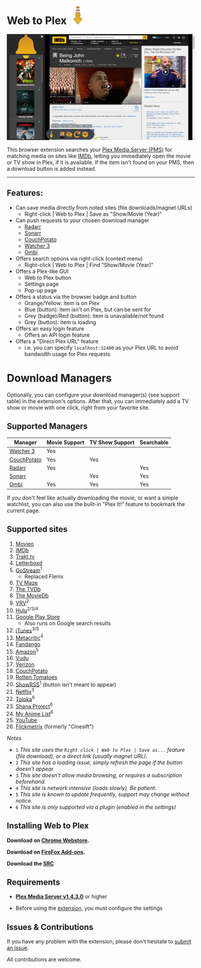 # Web to Plex ![Icon](src/img/48.png)

![Examples](example.png)

This browser extension searches your [Plex Media Server (PMS)](https://www.plex.tv/downloads/) for matching media on sites like [IMDb](https://imdb.com), letting you immediately open the movie or TV show in Plex, if it is available. If the item isn't found on your PMS, then a download button is added instead.

----

## Features:

- Can save media directly from noted sites (file downloads/magnet URLs)
  - Right-click | Web to Plex | Save as "Show/Movie (Year)"
- Can push requests to your chosen download manager
  - [Radarr](https://radarr.video/)
  - [Sonarr](https://sonarr.tv/)
  - [CouchPotato](https://couchpota.to/)
  - [Watcher 3](https://nosmokingbandit.github.io/)
  - [Ombi](https://ombi.io/)
- Offers search options via right-click (context menu)
  - Right-click | Web to Plex | Find "Show/Movie (Year)"
- Offers a Plex-like GUI
  - Web to Plex button
  - Settings page
  - Pop-up page
- Offers a status via the browser badge and button
  - Orange/Yellow: item is on Plex
  - Blue (button): item isn't on Plex, but can be sent for
  - Grey (badge)/Red (button): item is unavailable/not found
  - Grey (button): item is loading
- Offers an easy login feature
  - Offers an API login feature
- Offers a "Direct Plex URL" feature
  - i.e. you can specify `localhost:32400` as your Plex URL to avoid bandwidth usage for Plex requests

# Download Managers

Optionally, you can configure your download manager(s) (see support table) in the extension's options. After that, you can immediately add a TV show or movie with one click, right from your favorite site.

## Supported Managers
| Manager                                         | Movie Support | TV Show Support | Searchable
| ----------------------------------------------- | ------------- | --------------- | ----------
| [Watcher 3](https://nosmokingbandit.github.io/) | Yes           |                 |
| [CouchPotato](https://couchpota.to/)            | Yes           | Yes             |
| [Radarr](https://radarr.video/)                 | Yes           |                 | Yes
| [Sonarr](https://sonarr.tv/)                    |               | Yes             | Yes
| [Ombi](https://ombi.io/)                        | Yes           | Yes             | Yes

If you don't feel like actually downloading the movie, or want a simple watchlist, you can also use the built-in "Plex It!" feature to bookmark the current page.

## Supported sites

1.  [Movieo](http://movieo.me/)
2.  [IMDb](http://imdb.com/)
3.  [Trakt.tv](https://trakt.tv/)
4.  [Letterboxd](https://letterboxd.com/)
5.  [GoStream](https://gostream.site/)<sup>1</sup>
    - Replaced Flenix
6.  [TV Maze](http://www.tvmaze.com/)
7.  [The TVDb](https://www.thetvdb.com/)
8.  [The MovieDb](https://www.themoviedb.org/)
9.  [VRV](https://vrv.co/)<sup>2</sup>
10. [Hulu](https://hulu.com/)<sup>2/3/4</sup>
11. [Google Play Store](https://play.google.com/store/movies/)
    - Also runs on Google search results
12. [iTunes](https://itunes.apple.com/)<sup>3/5</sup>
13. [Metacritic](http://www.metacritic.com/)<sup>4</sup>
14. [Fandango](https://www.fandango.com/)
15. [Amazon](https://www.amazon.com/)<sup>5</sup>
16. [Vudu](https://www.vudu.com/)
17. [Verizon](https://www.tv.verizon.com/)
18. [CouchPotato](http://couchpotato.life/)
19. [Rotten Tomatoes](https://www.rottentomatoes.com/)
20. [ShowRSS](https://showrss.info/)<sup>1</sup> (button isn't meant to appear)
21. [Netflix](https://netflix.com/)<sup>3</sup>
22. [Toloka](https://toloka.to/)<sup>6</sup>
23. [Shana Project](https://www.shanaproject.com/)<sup>6</sup>
24. [My Anime List](https://myanimelist.net/)<sup>6</sup>
25. [YouTube](https://youtube.com/)
26. [Flickmetrix](https://flickmetrix.com/) (formerly "Cinesift")

*Notes*

- `1` *This site uses the `Right click | Web to Plex | Save as...` feature (file download), or a direct link (usually magnet URL).*
- `2` *This site has a loading issue, simply refresh the page if the button doesn't appear.*
- `3` *This site doesn't allow media browsing, or requires a subscription beforehand.*
- `4` *This site is network intensive (loads slowly). Be patient.*
- `5` *This site is known to update frequently, support may change without notice.*
- `6` *This site is only supported via a plugin (enabled in the settings)*

## Installing Web to Plex

**Download on [Chrome Webstore](https://chrome.google.com/webstore/detail/movieo-to-plex/kmcinnefmnkfnmnmijfmbiaflncfifcn).**

**Download on [FireFox Add-ons](https://addons.mozilla.org/en-US/firefox/addon/web-to-plex/).**

**Download the [SRC](https://github.com/Ephellon/web-to-plex/archive/master.zip)**

## Requirements

+ [**Plex Media Server v1.4.3.0**](https://www.plex.tv/downloads/#getdownload) or higher

+ Before using the [extension](chrome://extensions), you must configure the settings

## Issues & Contributions

If you have any problem with the extension, please don't hesitate to [submit an issue](https://github.com/SpaceK33z/web-to-plex/issues/new).

All contributions are welcome.
